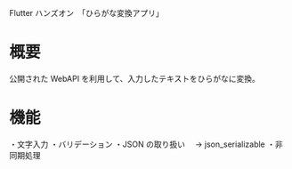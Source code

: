 Flutter ハンズオン　「ひらがな変換アプリ」

# 概要

公開された WebAPI を利用して、入力したテキストをひらがなに変換。

# 機能

・文字入力
・バリデーション
・JSON の取り扱い　 → json_serializable
・非同期処理
